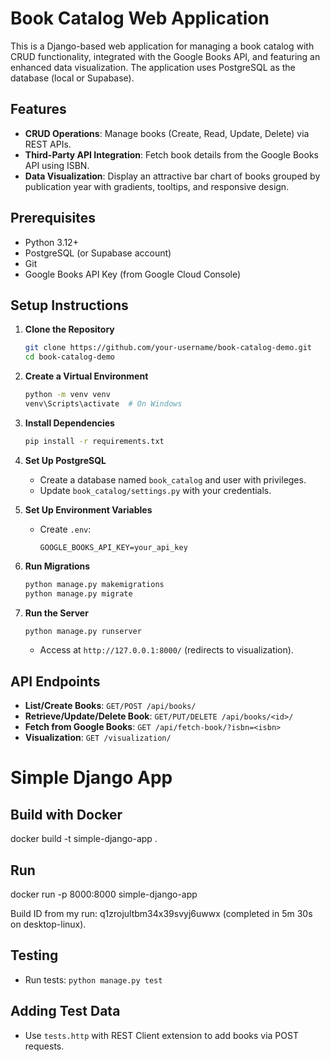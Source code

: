 # Book Catalog Web Application

This is a Django-based web application for managing a book catalog with CRUD functionality, integrated with the Google Books API, and featuring an enhanced data visualization. The application uses PostgreSQL as the database (local or Supabase).

## Features
- **CRUD Operations**: Manage books (Create, Read, Update, Delete) via REST APIs.
- **Third-Party API Integration**: Fetch book details from the Google Books API using ISBN.
- **Data Visualization**: Display an attractive bar chart of books grouped by publication year with gradients, tooltips, and responsive design.

## Prerequisites
- Python 3.12+
- PostgreSQL (or Supabase account)
- Git
- Google Books API Key (from Google Cloud Console)

## Setup Instructions

1. **Clone the Repository**
   ```bash
   git clone https://github.com/your-username/book-catalog-demo.git
   cd book-catalog-demo
   ```

2. **Create a Virtual Environment**
   ```bash
   python -m venv venv
   venv\Scripts\activate  # On Windows
   ```

3. **Install Dependencies**
   ```bash
   pip install -r requirements.txt
   ```

4. **Set Up PostgreSQL**
   - Create a database named `book_catalog` and user with privileges.
   - Update `book_catalog/settings.py` with your credentials.

5. **Set Up Environment Variables**
   - Create `.env`:
     ```env
     GOOGLE_BOOKS_API_KEY=your_api_key
     ```

6. **Run Migrations**
   ```bash
   python manage.py makemigrations
   python manage.py migrate
   ```

7. **Run the Server**
   ```bash
   python manage.py runserver
   ```
   - Access at `http://127.0.0.1:8000/` (redirects to visualization).

## API Endpoints
- **List/Create Books**: `GET/POST /api/books/`
- **Retrieve/Update/Delete Book**: `GET/PUT/DELETE /api/books/<id>/`
- **Fetch from Google Books**: `GET /api/fetch-book/?isbn=<isbn>`
- **Visualization**: `GET /visualization/`

# Simple Django App

## Build with Docker
docker build -t simple-django-app .

## Run
docker run -p 8000:8000 simple-django-app

Build ID from my run: q1zrojultbm34x39svyj6uwwx (completed in 5m 30s on desktop-linux).

## Testing
- Run tests: `python manage.py test`

## Adding Test Data
- Use `tests.http` with REST Client extension to add books via POST requests.
